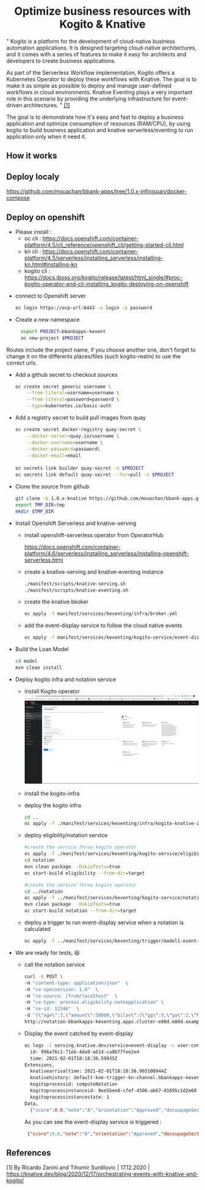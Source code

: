 
# <center> Optimize business resources with Kogito & Knative </center>


" Kogito is a platform for the development of cloud-native business automation applications. It is designed targeting cloud-native architectures, and it comes with a series of features to make it easy for architects and developers to create business applications.

As part of the Serverless Workflow implementation, Kogito offers a Kubernetes Operator to deploy these workflows with Knative. The goal is to make it as simple as possible to deploy and manage user-defined workflows in cloud environments. Knative Eventing plays a very important role in this scenario by providing the underlying infrastructure for event-driven architectures. " [[1]](#1)

The goal is to demonstrate how it's easy and fast to deploy a business application and optimize consumption of resources (RAM/CPU), by using kogito to build business application and knative serverless/eventing to run application only when it need it.
<br>

## How it works


## Deploy localy

  https://github.com/mouachan/bbank-apps/tree/1.0.x-infinispan/docker-compose

## Deploy on openshift
- Please install : 
  - oc cli : https://docs.openshift.com/container-platform/4.5/cli_reference/openshift_cli/getting-started-cli.html
  - kn cli : https://docs.openshift.com/container-platform/4.5/serverless/installing_serverless/installing-kn.html#installing-kn
  - kogito cli : https://docs.jboss.org/kogito/release/latest/html_single/#proc-kogito-operator-and-cli-installing_kogito-deploying-on-openshift


* connect to Openshift server

  ```sh
  oc login https://ocp-url:6443 -u login -p password
  ```



* Create a new namespace
  ```sh
    export PROJECT=bbankapps-kevent
    oc new-project $PROJECT
  ```

Routes include the project name, if you choose another one, don't forget to change it on the differents places/files (such kogito-realm) to use the correct urls. 

* Add a github secret to checkout sources

  ```sh
  oc create secret generic username \
      --from-literal=username=username \
      --from-literal=password=password \
      --type=kubernetes.io/basic-auth
  ```

* Add a registry secret to build pull images from quay

  ```sh
  oc create secret docker-registry quay-secret \
      --docker-server=quay.io/username \
      --docker-username=username \
      --docker-password=password\
      --docker-email=email

  oc secrets link builder quay-secret -n $PROJECT
  oc secrets link default quay-secret --for=pull -n $PROJECT
  ```

* Clone the source from github

  ```sh
  git clone -b 1.0.x-knative https://github.com/mouachan/bbank-apps.git cd bbank-apps
  export TMP_DIR=tmp
  mkdir $TMP_DIR
  ```

* Install Openshift Serverless and knative-serving 

  * install openshift-serverless operator from OperatorHub

    https://docs.openshift.com/container-platform/4.6/serverless/installing_serverless/installing-openshift-serverless.html

  * create a knative-serving and knative-eventing instance
    ```sh
    ./manifest/scripts/knative-serving.sh
    ./manifest/scripts/knative-eventing.sh
    ```

  * create the knative bkoker
    ```sh
    oc apply -f manifest/services/keventing/infra/broker.yml
    ```
  * add the event-display service to follow the cloud native events 
    ```sh
    oc apply -f manifest/services/keventing/kogito-service/event-display-service.yml
    ```



* Build the Loan Model

  ```sh
  cd model
  mvn clean install
  ```

* Deploy kogito infra and notation service

  * install Kogito operator
    ![kogito installation](./img/install-kogito.png) 

  * install the kogito-infra 

  * deploy the kogito infra 
    ```sh
    cd ..
    oc apply -f ./manifest/services/keventing/infra/kogito-knative-infra.yml -n $PROJECT
    ```

  * deploy eligibility/notation service

    ```sh
    #create the service throw kogito operator 
    oc apply -f ./manifest/services/keventing/kogito-service/eligibility-kogitoapp.yml
    cd notation
    mvn clean package  -DskipTests=true
    oc start-build eligibility --from-dir=target 
    ```
    
    ```sh
    #create the service throw kogito operator 
    cd ../notation
    oc apply -f ../manifest/services/keventing/kogito-service/notation-kogitoapp.yml
    mvn clean package  -DskipTests=true
    oc start-build notation --from-dir=target 
    ```
  * deploy a trigger to run event-display service when a notation is calculated
   
    ```sh
    oc apply -f ../manifest/services/keventing/trigger/model1-event-display-trigger.yml
    ```

* We are ready for tests, 😆

  * call the notation service
    ```sh
    curl -X POST \                                                            18:29:06
    -H "content-type: application/json"  \
    -H "ce-specversion: 1.0"  \
    -H "ce-source: /from/localhost"  \
    -H "ce-type: process.eligibility.noteapplication" \
    -H "ce-id: 12346"  \
    -d "{\"age\":3,\"amount\":50000,\"bilan\":{\"gg\":5,\"ga\":2,\"hp\":1,\"hq\":2,\"dl\":50,\"ee\":2,\"siren\":\"423646512\",\"variables\":[]},\"ca\":200000,\"eligible\":false,\"msg\":\"string\",\"nbEmployees\":10,\"notation\":{\"decoupageSectoriel\":0,\"note\":\"string\",\"orientation\":\"string\",\"score\":0,\"typeAiguillage\":\"string\"},\"publicSupport\":true,\"siren\":\"423646512\",\"typeProjet\":\"IRD\"}" \
    http://notation-bbankapps-keventing.apps.cluster-e80d.e80d.example.opentlc.com

    ```
  * Display the event catched by event-display
    ```sh
    oc logs -l serving.knative.dev/service=event-display -c user-container 
      id: 996a76c1-71eb-4da9-a614-ca8b77fee2e4
      time: 2021-02-01T18:18:36.59935Z
    Extensions,
      knativearrivaltime: 2021-02-01T18:18:36.903100944Z
      knativehistory: default-kne-trigger-kn-channel.bbankapps-kevent.svc.cluster.local
      kogitoprocessid: computeNotation
      kogitoprocessinstanceid: 0ee5bee8-cfef-4506-ab67-81695c1d2e60
      kogitoprocessinstancestate: 1
    Data, 
      {"score":0.0,"note":"A","orientation":"Approved","decoupageSectoriel":1.0,"typeAiguillage":"MODELE_1"}
    ``` 

    As you can see the event-display service is triggered  :
    ```json
     {"score":0.0,"note":"A","orientation":"Approved","decoupageSectoriel":1.0,"typeAiguillage":"MODELE_1"} 
    ```
  

## References
<a id="1">[1]</a>
By Ricardo Zanini and Tihomir Surdilovic | 17.12.2020 | 
https://knative.dev/blog/2020/12/17/orchestrating-events-with-knative-and-kogito/ 
